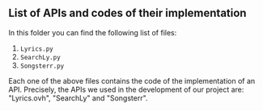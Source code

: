 ## List of APIs and codes of their implementation

In this folder you can find the following list of files:
1) ```Lyrics.py```
2) ```SearchLy.py```
3) ```Songsterr.py```

Each one of the above files contains the code of the implementation of an API.
Precisely, the APIs we used in the development of our project are: "Lyrics.ovh", "SearchLy" and "Songsterr".

